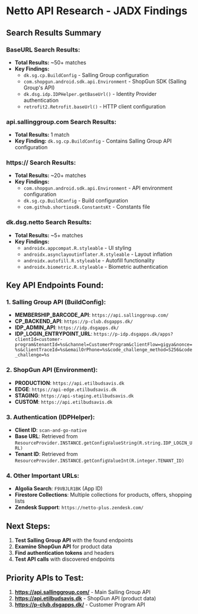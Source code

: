 # Netto API Research - JADX Findings

## Search Results Summary

### BaseURL Search Results:
- **Total Results:** ~50+ matches
- **Key Findings:**
  - `dk.sg.cp.BuildConfig` - Salling Group configuration
  - `com.shopgun.android.sdk.api.Environment` - ShopGun SDK (Salling Group's API)
  - `dk.dsg.idp.IDPHelper.getBaseUrl()` - Identity Provider authentication
  - `retrofit2.Retrofit.baseUrl()` - HTTP client configuration

### api.sallinggroup.com Search Results:
- **Total Results:** 1 match
- **Key Finding:** `dk.sg.cp.BuildConfig` - Contains Salling Group API configuration

### https:// Search Results:
- **Total Results:** ~20+ matches
- **Key Findings:**
  - `com.shopgun.android.sdk.api.Environment` - API environment configuration
  - `dk.sg.cp.BuildConfig` - Build configuration
  - `com.github.shortiosdk.ConstantsKt` - Constants file

### dk.dsg.netto Search Results:
- **Total Results:** ~5+ matches
- **Key Findings:**
  - `androidx.appcompat.R.styleable` - UI styling
  - `androidx.asynclayoutinflater.R.styleable` - Layout inflation
  - `androidx.autofill.R.styleable` - Autofill functionality
  - `androidx.biometric.R.styleable` - Biometric authentication

## Key API Endpoints Found:

### 1. Salling Group API (BuildConfig):
- **MEMBERSHIP_BARCODE_API**: `https://api.sallinggroup.com/`
- **CP_BACKEND_API**: `https://p-club.dsgapps.dk/`
- **IDP_ADMIN_API**: `https://idp.dsgapps.dk/`
- **IDP_LOGIN_ENTRYPOINT_URL**: `https://p-idp.dsgapps.dk/apps?clientId=customer-program&tenantId=%s&channel=CustomerProgram&clientFlow=gigya&nonce=%s&clientTraceId=%s&emailOrPhone=%s&code_challenge_method=S256&code_challenge=%s`

### 2. ShopGun API (Environment):
- **PRODUCTION**: `https://api.etilbudsavis.dk`
- **EDGE**: `https://api-edge.etilbudsavis.dk`
- **STAGING**: `https://api-staging.etilbudsavis.dk`
- **CUSTOM**: `https://api.etilbudsavis.dk`

### 3. Authentication (IDPHelper):
- **Client ID**: `scan-and-go-native`
- **Base URL**: Retrieved from `ResourceProvider.INSTANCE.getConfigValueString(R.string.IDP_LOGIN_URL)`
- **Tenant ID**: Retrieved from `ResourceProvider.INSTANCE.getConfigValueInt(R.integer.TENANT_ID)`

### 4. Other Important URLs:
- **Algolia Search**: `F9VBJLR1BK` (App ID)
- **Firestore Collections**: Multiple collections for products, offers, shopping lists
- **Zendesk Support**: `https://netto-plus.zendesk.com/`

## Next Steps:
1. **Test Salling Group API** with the found endpoints
2. **Examine ShopGun API** for product data
3. **Find authentication tokens** and headers
4. **Test API calls** with discovered endpoints

## Priority APIs to Test:
1. **https://api.sallinggroup.com/** - Main Salling Group API
2. **https://api.etilbudsavis.dk** - ShopGun API (product data)
3. **https://p-club.dsgapps.dk/** - Customer Program API
